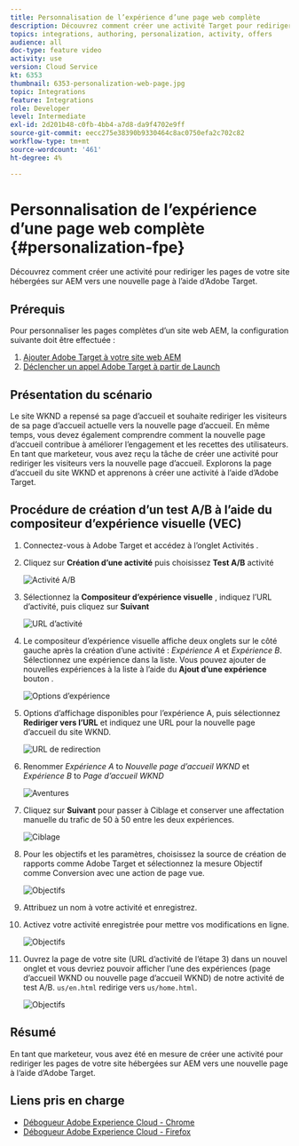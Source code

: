 ```yaml
---
title: Personnalisation de l’expérience d’une page web complète
description: Découvrez comment créer une activité Target pour rediriger vos pages de site web AEM vers de nouvelles pages à l’aide d’Adobe Target.
topics: integrations, authoring, personalization, activity, offers
audience: all
doc-type: feature video
activity: use
version: Cloud Service
kt: 6353
thumbnail: 6353-personalization-web-page.jpg
topic: Integrations
feature: Integrations
role: Developer
level: Intermediate
exl-id: 2d201b48-c0fb-4bb4-a7d8-da9f4702e9ff
source-git-commit: eecc275e38390b9330464c8ac0750efa2c702c82
workflow-type: tm+mt
source-wordcount: '461'
ht-degree: 4%

---
```


# Personnalisation de l’expérience d’une page web complète {#personalization-fpe}

Découvrez comment créer une activité pour rediriger les pages de votre site hébergées sur AEM vers une nouvelle page à l’aide d’Adobe Target.

## Prérequis

Pour personnaliser les pages complètes d’un site web AEM, la configuration suivante doit être effectuée :

1. [Ajouter Adobe Target à votre site web AEM](./add-target-launch-extension.md)
1. [Déclencher un appel Adobe Target à partir de Launch](./load-and-fire-target.md)

## Présentation du scénario

Le site WKND a repensé sa page d’accueil et souhaite rediriger les visiteurs de sa page d’accueil actuelle vers la nouvelle page d’accueil. En même temps, vous devez également comprendre comment la nouvelle page d’accueil contribue à améliorer l’engagement et les recettes des utilisateurs. En tant que marketeur, vous avez reçu la tâche de créer une activité pour rediriger les visiteurs vers la nouvelle page d’accueil. Explorons la page d’accueil du site WKND et apprenons à créer une activité à l’aide d’Adobe Target.

## Procédure de création d’un test A/B à l’aide du compositeur d’expérience visuelle (VEC)

1. Connectez-vous à Adobe Target et accédez à l’onglet Activités .
1. Cliquez sur **Création d’une activité** puis choisissez **Test A/B** activité

   ![Activité A/B](assets/ab-target-activity.png)

1. Sélectionnez la **Compositeur d’expérience visuelle** , indiquez l’URL d’activité, puis cliquez sur **Suivant**

   ![URL d’activité](assets/ab-test-url.png)

1. Le compositeur d’expérience visuelle affiche deux onglets sur le côté gauche après la création d’une activité : *Expérience A* et *Expérience B*. Sélectionnez une expérience dans la liste. Vous pouvez ajouter de nouvelles expériences à la liste à l’aide du **Ajout d’une expérience** bouton .

   ![Options d’expérience](assets/experience-options.png)

1. Options d’affichage disponibles pour l’expérience A, puis sélectionnez **Rediriger vers l’URL** et indiquez une URL pour la nouvelle page d’accueil du site WKND.

   ![URL de redirection](assets/redirect-url.png)

1. Renommer *Expérience A* to *Nouvelle page d’accueil WKND* et *Expérience B* to *Page d’accueil WKND*

   ![Aventures](assets/new-experiences.png)

1. Cliquez sur **Suivant** pour passer à Ciblage et conserver une affectation manuelle du trafic de 50 à 50 entre les deux expériences.

   ![Ciblage](assets/targeting.png)

1. Pour les objectifs et les paramètres, choisissez la source de création de rapports comme Adobe Target et sélectionnez la mesure Objectif comme Conversion avec une action de page vue.

   ![Objectifs](assets/goals.png)

1. Attribuez un nom à votre activité et enregistrez.
1. Activez votre activité enregistrée pour mettre vos modifications en ligne.

   ![Objectifs](assets/activate.png)

1. Ouvrez la page de votre site (URL d’activité de l’étape 3) dans un nouvel onglet et vous devriez pouvoir afficher l’une des expériences (page d’accueil WKND ou nouvelle page d’accueil WKND) de notre activité de test A/B. `us/en.html` redirige vers `us/home.html`.

   ![Objectifs](assets/redirect-test.png)

## Résumé

En tant que marketeur, vous avez été en mesure de créer une activité pour rediriger les pages de votre site hébergées sur AEM vers une nouvelle page à l’aide d’Adobe Target.

## Liens pris en charge

* [Débogueur Adobe Experience Cloud - Chrome](https://chrome.google.com/webstore/detail/adobe-experience-cloud-de/ocdmogmohccmeicdhlhhgepeaijenapj)
* [Débogueur Adobe Experience Cloud - Firefox](https://addons.mozilla.org/en-US/firefox/addon/adobe-experience-platform-dbg/)
